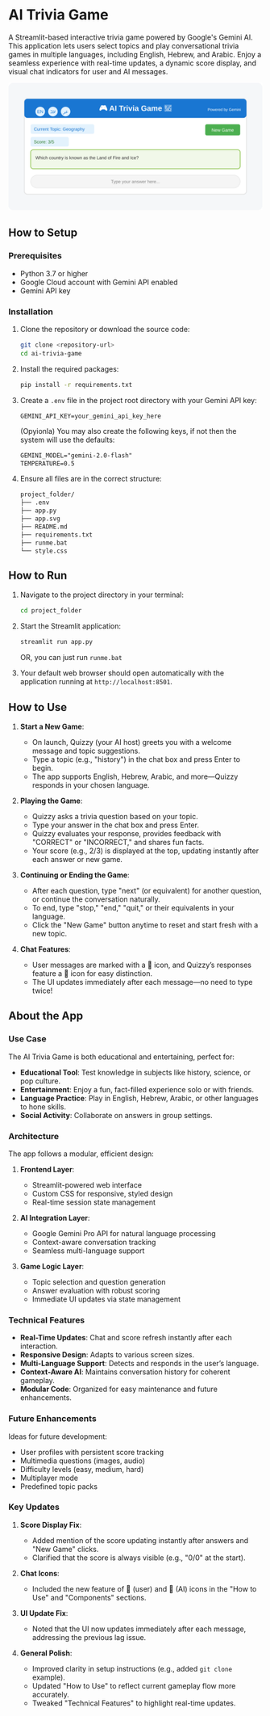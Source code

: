 # AI Trivia Game

A Streamlit-based interactive trivia game powered by Google's Gemini AI. This application lets users select topics and play conversational trivia games in multiple languages, including English, Hebrew, and Arabic. Enjoy a seamless experience with real-time updates, a dynamic score display, and visual chat indicators for user and AI messages.

![AI Trivia Game](./app.svg)

## How to Setup

### Prerequisites

- Python 3.7 or higher
- Google Cloud account with Gemini API enabled
- Gemini API key

### Installation

1. Clone the repository or download the source code:
   ```bash
   git clone <repository-url>
   cd ai-trivia-game
   ```

2. Install the required packages:
   ```bash
   pip install -r requirements.txt
   ```

3. Create a `.env` file in the project root directory with your Gemini API key:
   ```
   GEMINI_API_KEY=your_gemini_api_key_here
   ```
   (Opyionla) You may also create the following keys, if not then the system will use the defaults:

   ```
   GEMINI_MODEL="gemini-2.0-flash"
   TEMPERATURE=0.5
   ```

4. Ensure all files are in the correct structure:
   ```
   project_folder/
   ├── .env
   ├── app.py
   ├── app.svg
   ├── README.md
   ├── requirements.txt
   ├── runme.bat
   └── style.css
   ```

## How to Run

1. Navigate to the project directory in your terminal:
   ```cmd
   cd project_folder
   ```

2. Start the Streamlit application:
   ```cmd
   streamlit run app.py
   ```
   OR, you can just run ```runme.bat```

3. Your default web browser should open automatically with the application running at `http://localhost:8501`.

## How to Use

1. **Start a New Game**:
   - On launch, Quizzy (your AI host) greets you with a welcome message and topic suggestions.
   - Type a topic (e.g., "history") in the chat box and press Enter to begin.
   - The app supports English, Hebrew, Arabic, and more—Quizzy responds in your chosen language.

2. **Playing the Game**:
   - Quizzy asks a trivia question based on your topic.
   - Type your answer in the chat box and press Enter.
   - Quizzy evaluates your response, provides feedback with "CORRECT" or "INCORRECT," and shares fun facts.
   - Your score (e.g., 2/3) is displayed at the top, updating instantly after each answer or new game.

3. **Continuing or Ending the Game**:
   - After each question, type "next" (or equivalent) for another question, or continue the conversation naturally.
   - To end, type "stop," "end," "quit," or their equivalents in your language.
   - Click the "New Game" button anytime to reset and start fresh with a new topic.

4. **Chat Features**:
   - User messages are marked with a 👤 icon, and Quizzy’s responses feature a 🤖 icon for easy distinction.
   - The UI updates immediately after each message—no need to type twice!

## About the App

### Use Case

The AI Trivia Game is both educational and entertaining, perfect for:

- **Educational Tool**: Test knowledge in subjects like history, science, or pop culture.
- **Entertainment**: Enjoy a fun, fact-filled experience solo or with friends.
- **Language Practice**: Play in English, Hebrew, Arabic, or other languages to hone skills.
- **Social Activity**: Collaborate on answers in group settings.

### Architecture

The app follows a modular, efficient design:

1. **Frontend Layer**:
   - Streamlit-powered web interface
   - Custom CSS for responsive, styled design
   - Real-time session state management

2. **AI Integration Layer**:
   - Google Gemini Pro API for natural language processing
   - Context-aware conversation tracking
   - Seamless multi-language support

3. **Game Logic Layer**:
   - Topic selection and question generation
   - Answer evaluation with robust scoring
   - Immediate UI updates via state management

### Technical Features

- **Real-Time Updates**: Chat and score refresh instantly after each interaction.
- **Responsive Design**: Adapts to various screen sizes.
- **Multi-Language Support**: Detects and responds in the user’s language.
- **Context-Aware AI**: Maintains conversation history for coherent gameplay.
- **Modular Code**: Organized for easy maintenance and future enhancements.

### Future Enhancements

Ideas for future development:

- User profiles with persistent score tracking
- Multimedia questions (images, audio)
- Difficulty levels (easy, medium, hard)
- Multiplayer mode
- Predefined topic packs


### Key Updates
1. **Score Display Fix**:
   - Added mention of the score updating instantly after answers and "New Game" clicks.
   - Clarified that the score is always visible (e.g., "0/0" at the start).

2. **Chat Icons**:
   - Included the new feature of 👤 (user) and 🤖 (AI) icons in the "How to Use" and "Components" sections.

3. **UI Update Fix**:
   - Noted that the UI now updates immediately after each message, addressing the previous lag issue.

4. **General Polish**:
   - Improved clarity in setup instructions (e.g., added `git clone` example).
   - Updated "How to Use" to reflect current gameplay flow more accurately.
   - Tweaked "Technical Features" to highlight real-time updates.
